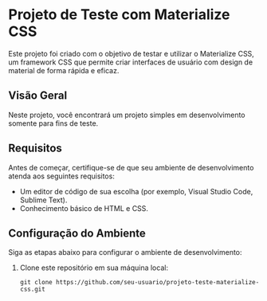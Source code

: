 # Projeto de Teste com Materialize CSS

Este projeto foi criado com o objetivo de testar e utilizar o Materialize CSS, um framework CSS que permite criar interfaces de usuário com design de material de forma rápida e eficaz.

## Visão Geral

Neste projeto, você encontrará um projeto simples em desenvolvimento somente para fins de teste.

## Requisitos

Antes de começar, certifique-se de que seu ambiente de desenvolvimento atenda aos seguintes requisitos:

- Um editor de código de sua escolha (por exemplo, Visual Studio Code, Sublime Text).
- Conhecimento básico de HTML e CSS.

## Configuração do Ambiente

Siga as etapas abaixo para configurar o ambiente de desenvolvimento:

1. Clone este repositório em sua máquina local:

   ```shell
   git clone https://github.com/seu-usuario/projeto-teste-materialize-css.git
